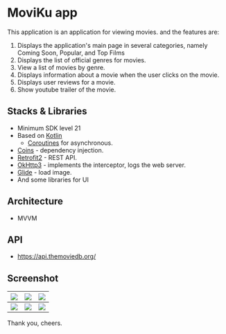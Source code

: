 # MoviKu app

This application is an application for viewing movies. and the features are:

1. Displays the application's main page in several categories, namely Coming Soon, Popular, and Top Films
2. Displays the list of official genres for movies.
3. View a list of movies by genre.
4. Displays information about a movie when the user clicks on the movie.
5. Displays user reviews for a movie.
6. Show youtube trailer of the movie.

## Stacks & Libraries

- Minimum SDK level 21
- Based on [Kotlin](https://kotlinlang.org/)
    + [Coroutines](https://github.com/Kotlin/kotlinx.coroutines) for asynchronous.
- [Coins](https://github.com/InsertKoinIO/coins) - dependency injection.
- [Retrofit2](https://github.com/square/retrofit) - REST API.
- [OkHttp3](https://github.com/square/okhttp) - implements the interceptor, logs the web server.
- [Glide](https://github.com/bumptech/glide) - load image.
- And some libraries for UI

## Architecture

- MVVM

## API

- https://api.themoviedb.org/

## Screenshot

| ![](https://github.com/antarezaghifary/MoviKu/blob/master/screenshot/movie-app-1.png?raw=true) | ![](https://github.com/antarezaghifary/MoviKu/blob/master/screenshot/movie-app-2.png?raw=true) | ![](https://github.com/antarezaghifary/MoviKu/blob/master/screenshot/movie-app-3.png?raw=true) |
| :---: | :---: | :---: |
| ![](https://github.com/antarezaghifary/MoviKu/blob/master/screenshot/movie-app-4.png?raw=true) | ![](https://github.com/antarezaghifary/MoviKu/blob/master/screenshot/movie-app-5.png?raw=true) | ![](https://github.com/antarezaghifary/MoviKu/blob/master/screenshot/movie-app-6.png?raw=true) |

Thank you, cheers.
